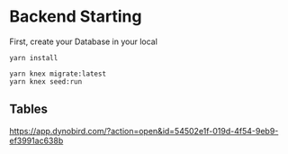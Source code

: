 # Backend Starting
First, create your Database in your local

```
yarn install
```

```
yarn knex migrate:latest
yarn knex seed:run
```
## Tables
https://app.dynobird.com/?action=open&id=54502e1f-019d-4f54-9eb9-ef3991ac638b
